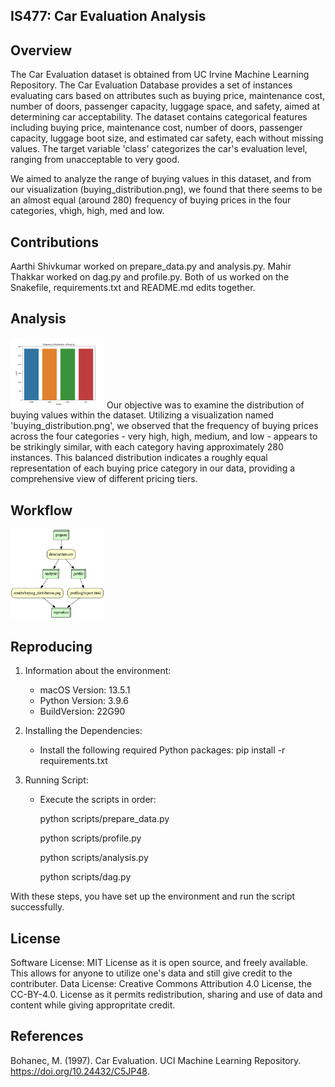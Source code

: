 ## IS477: Car Evaluation Analysis

## Overview
The Car Evaluation dataset is obtained from UC Irvine Machine Learning Repository. The Car Evaluation Database provides a set of instances evaluating cars based on attributes such as buying price, maintenance cost, number of doors, passenger capacity, luggage space, and safety, aimed at determining car acceptability. The dataset contains categorical features including buying price, maintenance cost, number of doors, passenger capacity, luggage boot size, and estimated car safety, each without missing values. The target variable 'class' categorizes the car's evaluation level, ranging from unacceptable to very good.

We aimed to analyze the range of buying values in this dataset, and from our visualization (buying_distribution.png), we found that there seems to be an almost equal (around 280) frequency of buying prices in the four categories, vhigh, high, med and low. 

## Contributions
Aarthi Shivkumar worked on prepare_data.py and analysis.py. Mahir Thakkar worked on dag.py and profile.py. Both of us worked on the Snakefile, requirements.txt and README.md edits together.

## Analysis
 <img src = "results/buying_distribution.png" width="150">
Our objective was to examine the distribution of buying values within the dataset. Utilizing a visualization named 'buying_distribution.png', we observed that the frequency of buying prices across the four categories - very high, high, medium, and low - appears to be strikingly similar, with each category having approximately 280 instances. This balanced distribution indicates a roughly equal representation of each buying price category in our data, providing a comprehensive view of different pricing tiers.


## Workflow

 <img src = "workflow/dag.png" width="150">


## Reproducing

1. Information about the environment: 
   - macOS Version: 13.5.1
   - Python Version: 3.9.6
   - BuildVersion: 22G90

2. Installing the Dependencies:
   - Install the following required Python packages:
   pip install -r requirements.txt

3. Running Script:
   - Execute the scripts in order:

     python scripts/prepare_data.py

     python scripts/profile.py

     python scripts/analysis.py
     
     python scripts/dag.py

With these steps, you have set up the environment and run the script successfully. 

## License
Software License: MIT License as it is open source, and freely available. This allows for anyone to utilize one's data and still give credit to the contributer.
Data License: Creative Commons Attribution 4.0 License, the CC-BY-4.0. License as it permits redistribution, sharing and use of data and content while giving appropritate credit.

## References
Bohanec, M. (1997). Car Evaluation. UCI Machine Learning Repository. https://doi.org/10.24432/C5JP48.